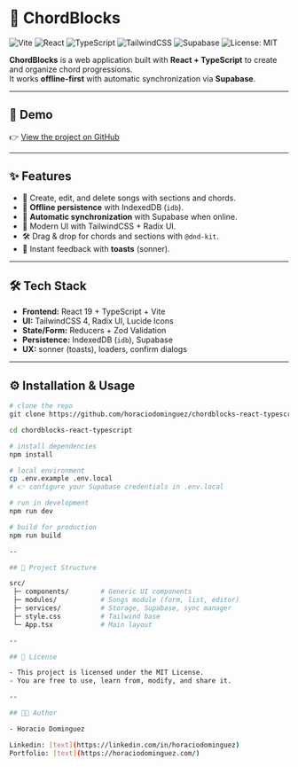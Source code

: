 # 🎵 ChordBlocks

![Vite](https://img.shields.io/badge/Vite-7.0-646CFF?logo=vite&logoColor=white)
![React](https://img.shields.io/badge/React-19-61DAFB?logo=react&logoColor=black)
![TypeScript](https://img.shields.io/badge/TypeScript-5-blue?logo=typescript)
![TailwindCSS](https://img.shields.io/badge/TailwindCSS-4.1-38B2AC?logo=tailwind-css&logoColor=white)
![Supabase](https://img.shields.io/badge/Supabase-2.57-3FCF8E?logo=supabase&logoColor=black)
![License: MIT](https://img.shields.io/badge/License-MIT-green.svg)

**ChordBlocks** is a web application built with **React + TypeScript** to create and organize chord progressions.  
It works **offline-first** with automatic synchronization via **Supabase**.  

---

## 🚀 Demo

👉 [View the project on GitHub](https://github.com/horaciodominguez/chordblocks-react-typescript)  

---

## ✨ Features

- 🎼 Create, edit, and delete songs with sections and chords.  
- 💾 **Offline persistence** with IndexedDB (`idb`).  
- 🔄 **Automatic synchronization** with Supabase when online.  
- 📱 Modern UI with TailwindCSS + Radix UI.  
- 🛠️ Drag & drop for chords and sections with `@dnd-kit`.  
- 🔔 Instant feedback with **toasts** (sonner).  

---

## 🛠️ Tech Stack

- **Frontend:** React 19 + TypeScript + Vite  
- **UI:** TailwindCSS 4, Radix UI, Lucide Icons  
- **State/Form:** Reducers + Zod Validation  
- **Persistence:** IndexedDB (`idb`), Supabase  
- **UX:** sonner (toasts), loaders, confirm dialogs  

---

## ⚙️ Installation & Usage

```bash
# clone the repo
git clone https://github.com/horaciodominguez/chordblocks-react-typescript.git

cd chordblocks-react-typescript

# install dependencies
npm install

# local environment
cp .env.example .env.local
# 👉 configure your Supabase credentials in .env.local

# run in development
npm run dev

# build for production
npm run build

--

## 📂 Project Structure

src/
 ├─ components/        # Generic UI components
 ├─ modules/           # Songs module (form, list, editor)
 ├─ services/          # Storage, Supabase, sync manager
 ├─ style.css          # Tailwind base
 └─ App.tsx            # Main layout

--

## 📜 License

- This project is licensed under the MIT License.
- You are free to use, learn from, modify, and share it.

--

## 👨‍💻 Author

- Horacio Dominguez

Linkedin: [text](https://linkedin.com/in/horaciodominguez)
Portfolio: [text](https://horaciodominguez.com/)
